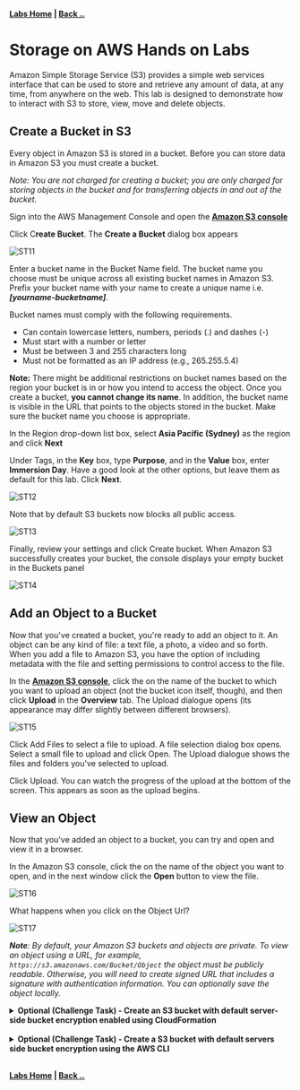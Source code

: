 **[Labs Home](../README.md) | [Back ..](README.md)**

# **Storage on AWS Hands on Labs**

Amazon Simple Storage Service (S3) provides a simple web services interface that can be used to store and retrieve any amount of data, at any time, from anywhere on the web. This lab is designed to demonstrate how to interact with S3 to store, view, move and delete objects.

## **Create a Bucket in S3**

Every object in Amazon S3 is stored in a bucket. Before you can store data in Amazon S3 you must create a bucket.

_Note: You are not charged for creating a bucket; you are only charged for storing objects in the bucket and for transferring objects in and out of the bucket._

Sign into the AWS Management Console and open the **[Amazon S3 console](https://console.aws.amazon.com/s3)**

Click C**reate Bucket**. The **Create a Bucket** dialog box appears

![ST11](st11.png)

Enter a bucket name in the Bucket Name field. The bucket name you choose must be unique across all existing bucket names in Amazon S3.  Prefix your bucket name with your name to create a unique name i.e. **_[yourname-bucketname]_**.

Bucket names must comply with the following requirements.
* Can contain lowercase letters, numbers, periods (.) and dashes (-)
* Must start with a number or letter
* Must be between 3 and 255 characters long
* Must not be formatted as an IP address (e.g., 265.255.5.4)

**Note:** There might be additional restrictions on bucket names based on the region your bucket is in or how you intend to access the object. Once you create a bucket, **you cannot change its name**. In addition, the bucket name is visible in the URL that points to the objects stored in the bucket. Make sure the bucket name you choose is appropriate.

In the Region drop-down list box, select **Asia Pacific (Sydney)** as the region and click **Next**

Under Tags, in the **Key** box, type **Purpose**, and in the **Value** box, enter **Immersion Day**.  Have a good look at the other options, but leave them as default for this lab. Click **Next**.

![ST12](st12.png)

Note that by default S3 buckets now blocks all public access.

![ST13](st13.png)

Finally, review your settings and click Create bucket.  When Amazon S3 successfully creates your bucket, the console displays your empty bucket in the Buckets panel

![ST14](st14.png)

## **Add an Object to a Bucket**

Now that you've created a bucket, you're ready to add an object to it. An object can be any kind of file: a text file, a photo, a video and so forth. When you add a file to Amazon S3, you have the option of including metadata with the file and setting permissions to control access to the file.

In the **[Amazon S3 console](https://console.aws.amazon.com/s3)**, click the on the name of the bucket to which you want to upload an object (not the bucket icon itself, though), and then click **Upload** in the **Overview** tab. The Upload dialogue opens (its appearance may differ slightly between different browsers).

![ST15](st15.png)

Click Add Files to select a file to upload. A file selection dialog box opens.
Select a small file to upload and click Open. The Upload dialogue shows the files and folders you've selected to upload.

Click Upload. You can watch the progress of the upload at the bottom of the screen. This appears as soon as the upload begins.

## **View an Object**

Now that you've added an object to a bucket, you can try and open and view it in a browser.

In the Amazon S3 console, click the on the name of the object you want to open, and in the next window click the **Open** button to view the file.

![ST16](st16.png)

What happens when you click on the Object Url?

![ST17](st17.png)

_**Note**: By default, your Amazon S3 buckets and objects are private. To view an object using a URL, for example, `https://s3.amazonaws.com/Bucket/Object` the object must be publicly readable. Otherwise, you will need to create signed URL that includes a signature with authentication information. You can optionally save the object locally._

<Details>
<Summary><b>Optional (Challenge Task) - Create an S3 bucket with default server-side bucket encryption enabled using CloudFormation</b></summary>

```yaml
AWSTemplateFormatVersion: 2010-09-09
Description: S3 bucket with default encryption
Resources:
  MyEncrpytedS3Bucket:
    Type:
    Properties:
      BucketName: !Sub 'encryptedbucket-${AWS::Region}-${AWS::AccountId}'
        ...
        ...
    DeletionPolicy: Delete

```
<b>Resources & Links</b>

* [S3 Bucket CloudFormation Documentation](https://docs.aws.amazon.com/AWSCloudFormation/latest/UserGuide/aws-properties-s3-bucket.html)

<br>
</Details>
<br>
<Details>
<Summary><b>Optional (Challenge Task) - Create a S3 bucket with default servers side bucket encryption using the AWS CLI</b></Summary>

You will need to:

* Create the bucket using **create-bucket**
* Enable Server-side encryption using **put-bucket-encryption**

<b>Resources & Links</b>

* [AWS CLI Reference](https://docs.aws.amazon.com/cli/latest/reference/s3api/index.html)


</Details>
<br>

**[Labs Home](../README.md) | [Back ..](README.md)**
